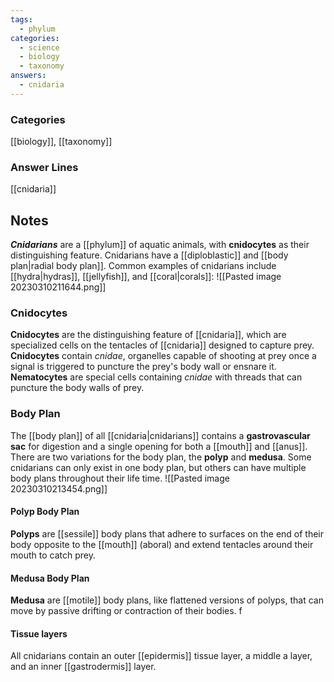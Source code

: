 ```yaml
---
tags:
  - phylum
categories:
  - science
  - biology
  - taxonomy
answers:
  - cnidaria
---
```

### Categories
[[biology]], [[taxonomy]]


### Answer Lines
[[cnidaria]]

## Notes
***Cnidarians*** are a [[phylum]] of aquatic animals, with **cnidocytes** as their distinguishing feature. Cnidarians have a [[diploblastic]] and [[body plan|radial body plan]]. Common examples of cnidarians include [[hydra|hydras]], [[jellyfish]], and [[coral|corals]]:
![[Pasted image 20230310211644.png]]

### Cnidocytes
**Cnidocytes** are the distinguishing feature of [[cnidaria]], which are specialized cells on the tentacles of [[cnidaria]] designed to capture prey. **Cnidocytes** contain *cnidae*, organelles capable of shooting at prey once a signal is triggered to puncture the prey's body wall or ensnare it. **Nematocytes** are special cells containing *cnidae* with threads that can puncture the body walls of prey.

### Body Plan
The [[body plan]] of all [[cnidaria|cnidarians]] contains a **gastrovascular sac** for digestion and a single opening for both a [[mouth]] and [[anus]]. There are two variations for the body plan, the **polyp** and **medusa**. Some cnidarians can only exist in one body plan, but others can have multiple body plans throughout their life time.
![[Pasted image 20230310213454.png]]
#### Polyp Body Plan
**Polyps** are [[sessile]] body plans that adhere to surfaces on the end of their body opposite to the [[mouth]] (aboral) and extend tentacles around their mouth to catch prey.

#### Medusa Body Plan
**Medusa** are [[motile]] body plans, like flattened versions of polyps, that can move by passive drifting or contraction of their bodies.
f
#### Tissue layers
All cnidarians contain an outer [[epidermis]] tissue layer, a middle a layer, and an inner [[gastrodermis]] layer.